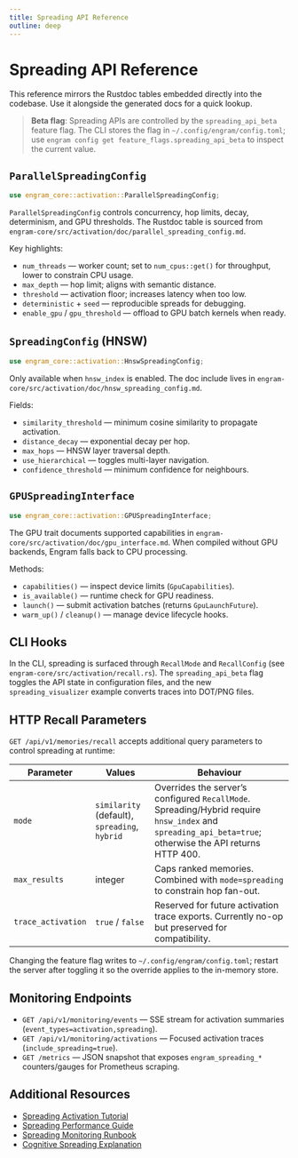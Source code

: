 ```yaml
---
title: Spreading API Reference
outline: deep
---
```


# Spreading API Reference

This reference mirrors the Rustdoc tables embedded directly into the codebase. Use it alongside the generated docs for a quick lookup.

> **Beta flag**: Spreading APIs are controlled by the `spreading_api_beta` feature flag. The CLI stores the flag in `~/.config/engram/config.toml`; use `engram config get feature_flags.spreading_api_beta` to inspect the current value.

## `ParallelSpreadingConfig`

```rust
use engram_core::activation::ParallelSpreadingConfig;
```

`ParallelSpreadingConfig` controls concurrency, hop limits, decay, determinism, and GPU thresholds. The Rustdoc table is sourced from `engram-core/src/activation/doc/parallel_spreading_config.md`.

Key highlights:

- `num_threads` — worker count; set to `num_cpus::get()` for throughput, lower to constrain CPU usage.
- `max_depth` — hop limit; aligns with semantic distance.
- `threshold` — activation floor; increases latency when too low.
- `deterministic` + `seed` — reproducible spreads for debugging.
- `enable_gpu` / `gpu_threshold` — offload to GPU batch kernels when ready.

## `SpreadingConfig` (HNSW)

```rust
use engram_core::activation::HnswSpreadingConfig;
```

Only available when `hnsw_index` is enabled. The doc include lives in `engram-core/src/activation/doc/hnsw_spreading_config.md`.

Fields:

- `similarity_threshold` — minimum cosine similarity to propagate activation.
- `distance_decay` — exponential decay per hop.
- `max_hops` — HNSW layer traversal depth.
- `use_hierarchical` — toggles multi-layer navigation.
- `confidence_threshold` — minimum confidence for neighbours.

## `GPUSpreadingInterface`

```rust
use engram_core::activation::GPUSpreadingInterface;
```

The GPU trait documents supported capabilities in `engram-core/src/activation/doc/gpu_interface.md`. When compiled without GPU backends, Engram falls back to CPU processing.

Methods:

- `capabilities()` — inspect device limits (`GpuCapabilities`).
- `is_available()` — runtime check for GPU readiness.
- `launch()` — submit activation batches (returns `GpuLaunchFuture`).
- `warm_up()` / `cleanup()` — manage device lifecycle hooks.

## CLI Hooks

In the CLI, spreading is surfaced through `RecallMode` and `RecallConfig` (see `engram-core/src/activation/recall.rs`). The `spreading_api_beta` flag toggles the API state in configuration files, and the new `spreading_visualizer` example converts traces into DOT/PNG files.

## HTTP Recall Parameters

`GET /api/v1/memories/recall` accepts additional query parameters to control spreading at runtime:

| Parameter | Values | Behaviour |
| --- | --- | --- |
| `mode` | `similarity` (default), `spreading`, `hybrid` | Overrides the server’s configured `RecallMode`. Spreading/Hybrid require `hnsw_index` and `spreading_api_beta=true`; otherwise the API returns HTTP 400. |
| `max_results` | integer | Caps ranked memories. Combined with `mode=spreading` to constrain hop fan-out. |
| `trace_activation` | `true` / `false` | Reserved for future activation trace exports. Currently no-op but preserved for compatibility. |

Changing the feature flag writes to `~/.config/engram/config.toml`; restart the server after toggling it so the override applies to the in-memory store.

## Monitoring Endpoints

- `GET /api/v1/monitoring/events` — SSE stream for activation summaries (`event_types=activation,spreading`).
- `GET /api/v1/monitoring/activations` — Focused activation traces (`include_spreading=true`).
- `GET /metrics` — JSON snapshot that exposes `engram_spreading_*` counters/gauges for Prometheus scraping.

## Additional Resources

- [Spreading Activation Tutorial](../tutorials/spreading_getting_started.md)
- [Spreading Performance Guide](../howto/spreading_performance.md)
- [Spreading Monitoring Runbook](../howto/spreading_monitoring.md)
- [Cognitive Spreading Explanation](../explanation/cognitive_spreading.md)
